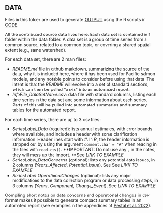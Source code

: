 ## DATA

Files in this folder are used to generate [OUTPUT](https://github.com/SOLV-Code/Open-Source-Env-Cov-PacSalmon/tree/main/OUTPUT) using the R scripts in [CODE](https://github.com/SOLV-Code/Open-Source-Env-Cov-PacSalmon/tree/main/CODE).


All the contributed source data lives here. Each data set is contained in 1 folder within the data folder. A data set is a group of time series from a common source, related to a common topic, or covering a shared spatial extent (e.g., same watershed).

For each data set, there are 2 main files:

* *README.md* file in [github markdown](https://docs.github.com/en/get-started/writing-on-github/getting-started-with-writing-and-formatting-on-github/basic-writing-and-formatting-syntax), summarizing the source of the data, why it is included here, where it has been used for Pacific salmon models, and any notable points to consider before using that data. The intent is that the *README* will evolve into a set of standard sections, which can then be pulled "as-is" into an automated report.
* *InfoFile_DataSetName.csv*: data file with standard columns, listing each time series in the data set and some information about each series. Parts of this will be pulled into automated summaries and summary tables for the automated report.

For each time series, there are up to 3 csv files: 

* *SeriesLabel_Data* (required): lists annual estimates, with error bounds where available, and includes a header with some clarification information. Header lines start with *#*. In *R*, the header information is stripped out by using the argument ```comment.char = "#"``` when reading in the files with ```read.csv()```.  **IMPORTANT: Do not use any ```,``` in the notes, they will mess up the import. **See  *LINK TO EXAMPLE*
* *SeriesLabel_DataConcerns* (optional): lists any potential data issues, in 2 columns (*Years_Affected*, *Potential_Issue*). See See  *LINK TO EXAMPLE*
* *SeriesLabel_OperationalChanges* (optional): lists any major modifications to the data collection program or data processing steps, in 3 columns (*Years*, *Component*, *Change_Event*). See *LINK TO EXAMPLE*

Compiling short notes on data concerns and operational changes in *csv* format makes it possible to generate compact summary tables in an automated report (see examples in the appendices of [Pestal et al. 2022](https://www.psc.org/download/33/psc-technical-reports/14359/psc-technical-report-no-48.pdf)).





